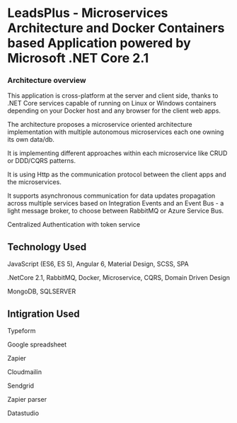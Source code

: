# LeadsPlus - Microservices Architecture and Docker Containers based Application powered by Microsoft .NET Core 2.1


### Architecture overview 
This application is cross-platform at the server and client side, thanks to .NET Core services capable of running on Linux or Windows containers depending on your Docker host and any browser for the client web apps.

The architecture proposes a microservice oriented architecture implementation with multiple autonomous microservices each one owning its own data/db.

It is implementing different approaches within each microservice like CRUD or DDD/CQRS patterns.

It is using Http as the communication protocol between the client apps and the microservices.

It supports asynchronous communication for data updates propagation across multiple services based on Integration Events and an Event Bus - a light message broker, to choose between RabbitMQ or Azure Service Bus.

Centralized Authentication with token service

## Technology Used
JavaScript (ES6, ES 5), Angular 6, Material Design, SCSS, SPA

.NetCore 2.1, RabbitMQ, Docker, Microservice, CQRS, Domain Driven Design

MongoDB, SQLSERVER


## Intigration Used
Typeform

Google spreadsheet

Zapier

Cloudmailin

Sendgrid

Zapier parser

Datastudio

